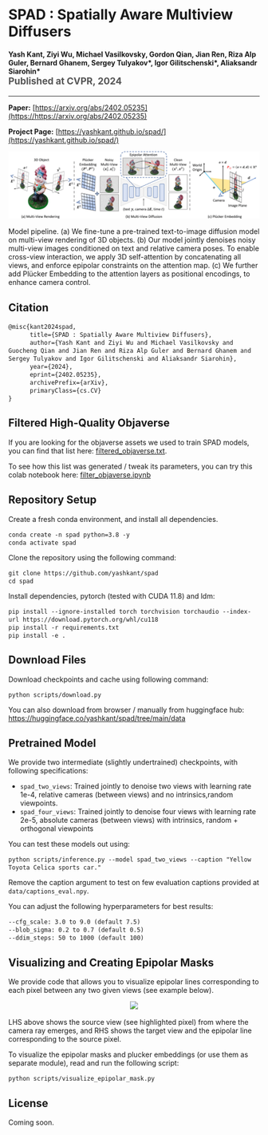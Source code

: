 SPAD : Spatially Aware Multiview Diffusers
===================================================
<h4>
Yash Kant, Ziyi Wu, Michael Vasilkovsky, Gordon Qian, Jian Ren, Riza Alp Guler, Bernard Ghanem, Sergey Tulyakov*, Igor Gilitschenski*, Aliaksandr Siarohin*
</br>
<span style="font-size: 14pt; color: #555555">
Published at CVPR, 2024
</span>
</h4>
<hr>

**Paper:** [https://arxiv.org/abs/2402.05235](https://https://arxiv.org/abs/2402.05235)

**Project Page:** [https://yashkant.github.io/spad/](https://yashkant.github.io/spad/)


<p align="center">
  <img src="data/visuals/readme/spad_pipeline.png">
</p>

Model pipeline. (a) We fine-tune a pre-trained text-to-image diffusion model on multi-view rendering of 3D objects.
(b) Our model jointly denoises noisy multi-view images conditioned on text and relative camera poses. To enable cross-view interaction, we apply 3D self-attention by concatenating all views, and enforce epipolar constraints on the attention map.
(c) We further add Plücker Embedding to the attention layers as positional encodings, to enhance camera control.

## Citation
```
@misc{kant2024spad,
      title={SPAD : Spatially Aware Multiview Diffusers}, 
      author={Yash Kant and Ziyi Wu and Michael Vasilkovsky and Guocheng Qian and Jian Ren and Riza Alp Guler and Bernard Ghanem and Sergey Tulyakov and Igor Gilitschenski and Aliaksandr Siarohin},
      year={2024},
      eprint={2402.05235},
      archivePrefix={arXiv},
      primaryClass={cs.CV}
}
```


## Filtered High-Quality Objaverse 
If you are looking for the objaverse assets we used to train SPAD models, you can find that list here: [filtered_objaverse.txt](https://github.com/yashkant/spad/data/filtered_objaverse.txt). 

To see how this list was generated / tweak its parameters, you can try this colab notebook here: [filter_objaverse.ipynb](https://colab.research.google.com/drive/1UJM4caaBJsYOkP7EmjPjBvoJ7U0qY4kq#scrollTo=sR28TydbQUuT)

## Repository Setup

Create a fresh conda environment, and install all dependencies.

```text
conda create -n spad python=3.8 -y
conda activate spad
```

Clone the repository using the following command:

```text
git clone https://github.com/yashkant/spad
cd spad
```
Install dependencies, pytorch (tested with CUDA 11.8) and ldm:
```
pip install --ignore-installed torch torchvision torchaudio --index-url https://download.pytorch.org/whl/cu118
pip install -r requirements.txt
pip install -e .
```

## Download Files
Download checkpoints and cache using following command:
```
python scripts/download.py
```
You can also download from browser / manually from huggingface hub: https://huggingface.co/yashkant/spad/tree/main/data


## Pretrained Model

We provide two intermediate (slightly undertrained) checkpoints, with following specifications:
- `spad_two_views`: Trained jointly to denoise two views with learning rate 1e-4, relative cameras (between views) and no intrinsics,random viewpoints.
- `spad_four_views`: Trained jointly to denoise four views with learning rate 2e-5, absolute cameras (between views) with intrinsics, random + orthogonal viewpoints

You can test these models out using: 
```
python scripts/inference.py --model spad_two_views --caption "Yellow Toyota Celica sports car."
```

Remove the caption argument to test on few evaluation captions provided at `data/captions_eval.npy`.

You can adjust the following hyperparameters for best results:
```
--cfg_scale: 3.0 to 9.0 (default 7.5)
--blob_sigma: 0.2 to 0.7 (default 0.5)
--ddim_steps: 50 to 1000 (default 100)
```

## Visualizing and Creating Epipolar Masks  
We provide code that allows you to visualize epipolar lines corresponding to each pixel between any two given views (see example below).
<p align="center">
  <img src="data/visuals/readme/epipolar_visual.gif">
</p>

LHS above shows the source view (see highlighted pixel) from where the camera ray emerges, and RHS shows the target view and the epipolar line corresponding to the source pixel.


To visualize the epipolar masks and plucker embeddings (or use them as separate module), read and run the following script:

```
python scripts/visualize_epipolar_mask.py 
```


## License 
Coming soon. 

